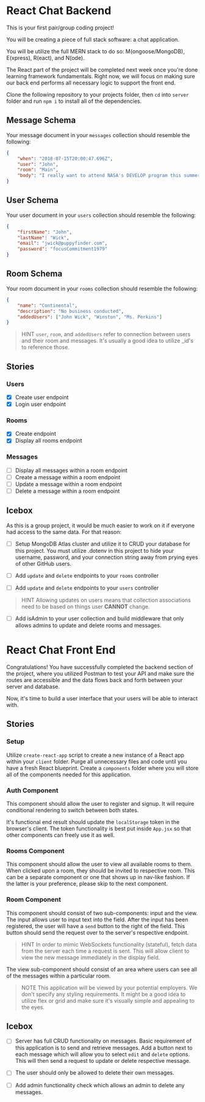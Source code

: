 # React Chat Backend

This is your first pair/group coding project!

You will be creating a piece of full stack software: a chat application.

You will be utilize the full MERN stack to do so: M(ongoose/MongoDB), E(xpress), R(eact), and N(ode).

The React part of the project will be completed next week once you're done learning framework fundamentals. Right now, we will focus on making sure our back end performs all necessary logic to support the front end.

Clone the following repository to your projects folder, then `cd` into `server` folder and run `npm i` to install all of the dependencies.

## Message Schema

Your message document in your `messages` collection should resemble the following:

```json
{
    "when": "2018-07-15T20:00:47.696Z",
    "user": "John",
    "room": "Main",
    "body": "I really want to attend NASA's DEVELOP program this summer!"
}
```

## User Schema

Your user document in your `users` collection should resemble the following:

```json
{
    "firstName": "John",
    "lastName": "Wick",
    "email": "jwick@puppyfinder.com",
    "password": "focusCommitment1979"
}
```

## Room Schema

Your room document in your `rooms` collection should resemble the following:

```json
{
    "name": "Continental",
    "description": "No business conducted",
    "addedUsers": ["John Wick", "Winston", "Ms. Perkins"]
}
```

> HINT
> `user`, `room`, and `addedUsers` refer to connection between users and their room and messages.
> It's usually a good idea to utilize \_id's to reference those.

## Stories

### Users

-   [x] Create user endpoint
-   [x] Login user endpoint

### Rooms

-   [x] Create endpoint
-   [x] Display all rooms endpoint

### Messages

-   [ ] Display all messages within a room endpoint
-   [ ] Create a message within a room endpoint
-   [ ] Update a message within a room endpoint
-   [ ] Delete a message within a room endpoint

## Icebox

As this is a group project, it would be much easier to work on it if everyone had access to the same data. For that reason:

-   [ ] Setup MongoDB Atlas cluster and utilize it to CRUD your database for this project. You must utilize .dotenv in this project to hide your username, password, and your connection string away from prying eyes of other GitHub users.

-   [ ] Add `update` and `delete` endpoints to your `rooms` controller
-   [ ] Add `update` and `delete` endpoints to your `users` controller

> HINT
> Allowing updates on users means that collection associations need to be based on things user **CANNOT** change.

-   [ ] Add isAdmin to your user collection and build middleware that only allows admins to update and delete rooms and messages.

# React Chat Front End

Congratulations! You have successfully completed the backend section of the project, where you utilized Postman to test your API and make sure the routes are accessible and the data flows back and forth between your server and database.

Now, it's time to build a user interface that your users will be able to interact with.

## Stories

### Setup

Utilize `create-react-app` script to create a new instance of a React app within your `client` folder. Purge all unnecessary files and code until you have a fresh React blueprint. Create a `components` folder where you will store all of the components needed for this application.

### Auth Component

This component should allow the user to register and signup. It will require conditional rendering to switch between both states.

It's functional end result should update the `localStorage` token in the browser's client. The token functionality is best put inside `App.jsx` so that other components can freely use it as well.

### Rooms Component

This component should allow the user to view all available rooms to them. When clicked upon a room, they should be invited to respective room. This can be a separate component or one that shows up in nav-like fashion. If the latter is your preference, please skip to the next component.

### Room Component

This component should consist of two sub-components: input and the view. The input allows user to input text into the field. After the input has been registered, the user will have a `send` button to the right of the field. This button should send the request over to the server's respective endpoint.

> HINT
> In order to mimic WebSockets functionality (stateful), fetch data from the server each time a request is sent.
> This will allow client to view the new message immediately in the display field.

The view sub-component should consist of an area where users can see all of the messages within a particular room.

> NOTE
> This application will be viewed by your potential employers. We don't specify any styling requirements.
> It might be a good idea to utilize flex or grid and make sure it's visually simple and appealing to the eyes.

## Icebox

-   [ ] Server has full CRUD functionality on messages. Basic requirement of this application is to send and retrieve messages. Add a button next to each message which will allow you to select `edit` and `delete` options. This will then send a request to update or delete respective message.

-   [ ] The user should only be allowed to delete their own messages.

-   [ ] Add admin functionality check which allows an admin to delete any messages.

